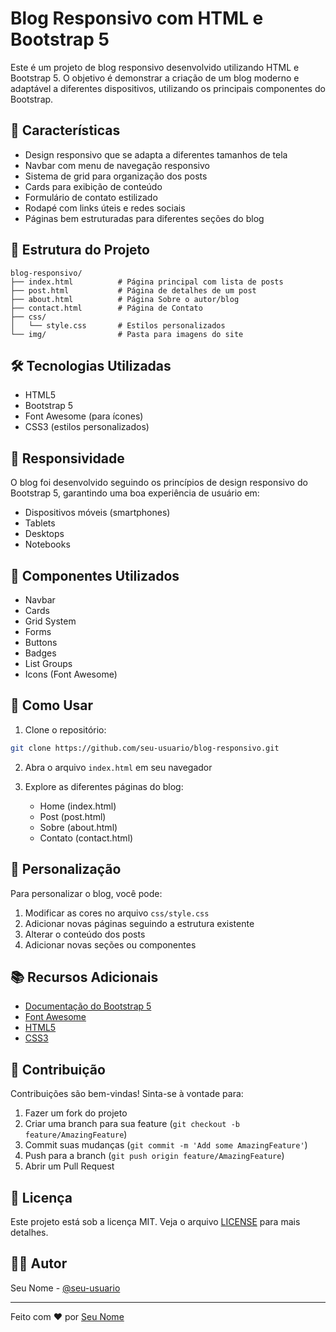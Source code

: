 # Blog Responsivo com HTML e Bootstrap 5

Este é um projeto de blog responsivo desenvolvido utilizando HTML e Bootstrap 5. O objetivo é demonstrar a criação de um blog moderno e adaptável a diferentes dispositivos, utilizando os principais componentes do Bootstrap.

## 🚀 Características

- Design responsivo que se adapta a diferentes tamanhos de tela
- Navbar com menu de navegação responsivo
- Sistema de grid para organização dos posts
- Cards para exibição de conteúdo
- Formulário de contato estilizado
- Rodapé com links úteis e redes sociais
- Páginas bem estruturadas para diferentes seções do blog

## 📁 Estrutura do Projeto

```
blog-responsivo/
├── index.html          # Página principal com lista de posts
├── post.html           # Página de detalhes de um post
├── about.html          # Página Sobre o autor/blog
├── contact.html        # Página de Contato
├── css/
│   └── style.css       # Estilos personalizados
└── img/                # Pasta para imagens do site
```

## 🛠️ Tecnologias Utilizadas

- HTML5
- Bootstrap 5
- Font Awesome (para ícones)
- CSS3 (estilos personalizados)

## 📱 Responsividade

O blog foi desenvolvido seguindo os princípios de design responsivo do Bootstrap 5, garantindo uma boa experiência de usuário em:

- Dispositivos móveis (smartphones)
- Tablets
- Desktops
- Notebooks

## 🎨 Componentes Utilizados

- Navbar
- Cards
- Grid System
- Forms
- Buttons
- Badges
- List Groups
- Icons (Font Awesome)

## 🔧 Como Usar

1. Clone o repositório:
```bash
git clone https://github.com/seu-usuario/blog-responsivo.git
```

2. Abra o arquivo `index.html` em seu navegador

3. Explore as diferentes páginas do blog:
   - Home (index.html)
   - Post (post.html)
   - Sobre (about.html)
   - Contato (contact.html)

## 📝 Personalização

Para personalizar o blog, você pode:

1. Modificar as cores no arquivo `css/style.css`
2. Adicionar novas páginas seguindo a estrutura existente
3. Alterar o conteúdo dos posts
4. Adicionar novas seções ou componentes

## 📚 Recursos Adicionais

- [Documentação do Bootstrap 5](https://getbootstrap.com/docs/5.0/getting-started/introduction/)
- [Font Awesome](https://fontawesome.com/)
- [HTML5](https://developer.mozilla.org/pt-BR/docs/Web/HTML)
- [CSS3](https://developer.mozilla.org/pt-BR/docs/Web/CSS)

## 🤝 Contribuição

Contribuições são bem-vindas! Sinta-se à vontade para:

1. Fazer um fork do projeto
2. Criar uma branch para sua feature (`git checkout -b feature/AmazingFeature`)
3. Commit suas mudanças (`git commit -m 'Add some AmazingFeature'`)
4. Push para a branch (`git push origin feature/AmazingFeature`)
5. Abrir um Pull Request

## 📄 Licença

Este projeto está sob a licença MIT. Veja o arquivo [LICENSE](LICENSE) para mais detalhes.

## 👨‍💻 Autor

Seu Nome - [@seu-usuario](https://github.com/Louzada27)

---

Feito com ❤️ por [Seu Nome](https://github.com/Louzada27) 